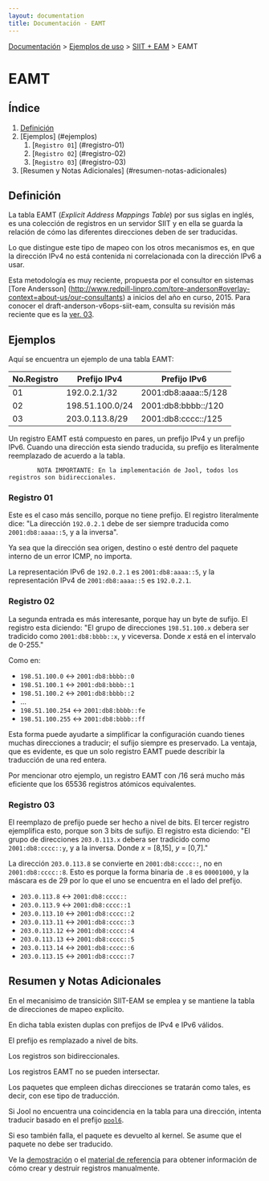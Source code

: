 ```yaml
---
layout: documentation
title: Documentación - EAMT
---
```


[Documentación](esp-doc-index.html) > [Ejemplos de uso](esp-doc-index.html#ejemplos-de-uso) > [SIIT + EAM](esp-mod-run-eam.html) > EAMT

# EAMT

## Índice

1. [Definición](#definicion)
2. [Ejemplos] (#ejemplos)
	1. [`Registro 01`] (#registro-01)
	2. [`Registro 02`] (#registro-02)
	3. [`Registro 03`] (#registro-03)
3. [Resumen y Notas Adicionales] (#resumen-notas-adicionales)
	
## Definición

La tabla EAMT (_Explicit Address Mappings Table_) por sus siglas en inglés, es una colección de registros en un servidor SIIT y en ella se guarda la relación de cómo las diferentes direcciones deben de ser traducidas. 

Lo que distingue este tipo de mapeo con los otros mecanismos es, en que la dirección IPv4 no está contenida ni correlacionada con la dirección IPv6 a usar.

Esta metodología es muy reciente, propuesta por el consultor en sistemas [Tore Andersson] (http://www.redpill-linpro.com/tore-anderson#overlay-context=about-us/our-consultants) a inicios del año en curso, 2015. Para conocer el draft-anderson-v6ops-siit-eam, consulta su revisión más reciente que es la [ver. 03](https://tools.ietf.org/html/draft-anderson-v6ops-siit-eam-03).

## Ejemplos

Aquí se encuentra un ejemplo de una tabla EAMT:

| No.Registro|   Prefijo IPv4  |     Prefijo IPv6     |
|----------- |-----------------|----------------------|
|    01      | 192.0.2.1/32    | 2001:db8:aaaa::5/128 |
|    02      | 198.51.100.0/24 | 2001:db8:bbbb::/120  |
|    03      | 203.0.113.8/29  | 2001:db8:cccc::/125  |

Un registro EAMT está compuesto en pares, un prefijo IPv4 y un prefijo IPv6. Cuando una dirección esta siendo traducida, su prefijo es literalmente reemplazado de acuerdo a la tabla.

			NOTA IMPORTANTE: En la implementación de Jool, todos los registros son bidireccionales.

### Registro 01

Este es el caso más sencillo, porque no tiene prefijo. El registro literalmente dice: "La dirección `192.0.2.1` debe de ser siempre traducida como `2001:db8:aaaa::5`, y a la inversa".

Ya sea que la dirección sea origen, destino o esté dentro del paquete interno de un error ICMP, no importa.

La representación IPv6 de `192.0.2.1` es `2001:db8:aaaa::5`, y la representación IPv4 de `2001:db8:aaaa::5` es `192.0.2.1`.

### Registro 02

La segunda entrada es más interesante, porque hay un byte de sufijo. El registro esta diciendo: "El grupo de direcciones `198.51.100.x` debera ser tradicido como `2001:db8:bbbb::x`, y viceversa. Donde _x_ está en el intervalo de 0-255."

Como en:

- `198.51.100.0` <-> `2001:db8:bbbb::0`
- `198.51.100.1` <-> `2001:db8:bbbb::1`
- `198.51.100.2` <-> `2001:db8:bbbb::2`
- ...
- `198.51.100.254` <-> `2001:db8:bbbb::fe`
- `198.51.100.255` <-> `2001:db8:bbbb::ff`

Esta forma puede ayudarte a simplificar la configuración cuando tienes muchas direcciones a traducir; el sufijo siempre es preservado. La ventaja, que es evidente, es que un solo registro EAMT puede describir la traducción de una red entera.

Por mencionar otro ejemplo, un registro EAMT con /16 será mucho más eficiente que los 65536 registros atómicos equivalentes.

### Registro 03

El reemplazo de prefijo puede ser hecho a nivel de bits. El tercer registro ejemplifica esto, porque son 3 bits de sufijo. El registro esta diciendo: "El grupo de direcciones `203.0.113.x` debera ser tradicido como `2001:db8:cccc::y`, y a la inversa. Donde _x_ = [8,15], _y_ = [0,7]."

La dirección `203.0.113.8` se convierte en `2001:db8:cccc::`, no en `2001:db8:cccc::8`. Esto es porque la forma binaria de `.8` es `00001000`, y la máscara es de 29 por lo que el uno se encuentra en el lado del prefijo.

- `203.0.113.8` <-> `2001:db8:cccc::`
- `203.0.113.9` <-> `2001:db8:cccc::1`
- `203.0.113.10` <-> `2001:db8:cccc::2`
- `203.0.113.11` <-> `2001:db8:cccc::3`
- `203.0.113.12` <-> `2001:db8:cccc::4`
- `203.0.113.13` <-> `2001:db8:cccc::5`
- `203.0.113.14` <-> `2001:db8:cccc::6`
- `203.0.113.15` <-> `2001:db8:cccc::7`

## Resumen y Notas Adicionales

En el mecanisimo de transición SIIT-EAM se emplea y se mantiene la tabla de direcciones de mapeo explicito.

En dicha tabla existen duplas con prefijos de IPv4 e IPv6 válidos.

El prefijo es remplazado a nivel de bits.

Los registros son bidireccionales.

Los registros EAMT no se pueden intersectar. 

Los paquetes que empleen dichas direcciones se tratarán como tales, es decir, con ese tipo de traducción.

Si Jool no encuentra una coincidencia en la tabla para una dirección, intenta traducir basado en el prefijo [`pool6`](usr-flags-pool6.html). 

Si eso también falla, el paquete es devuelto al kernel. Se asume que el paquete no debe ser traducido.

Ve la [demostración](esp-mod-run-eam.html) o el [material de referencia](esp-usr-flags-eamt.html) para obtener información de cómo crear y destruir registros manualmente.
